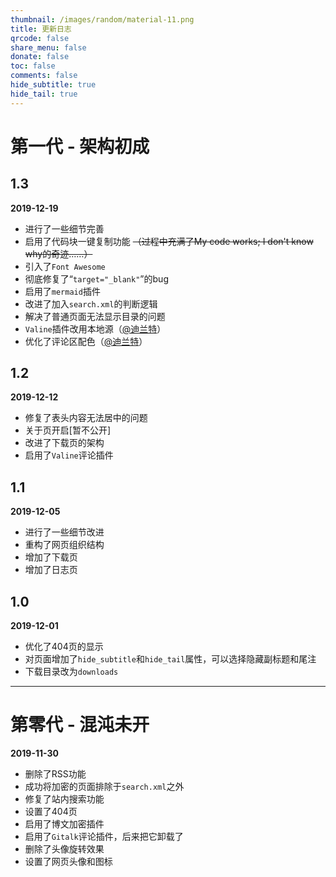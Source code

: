 ```yaml
---
thumbnail: /images/random/material-11.png
title: 更新日志
qrcode: false
share_menu: false
donate: false
toc: false
comments: false
hide_subtitle: true
hide_tail: true
---
```


# 第一代 - 架构初成

## 1.3

**2019-12-19**

 - 进行了一些细节完善
 - 启用了代码块一键复制功能
   ~~（过程中充满了My code works; I don't know why的奇迹……）~~
 - 引入了`Font Awesome`
 - 彻底修复了“`target="_blank"`”的bug
 - 启用了`mermaid`插件
 - 改进了加入`search.xml`的判断逻辑
 - 解决了普通页面无法显示目录的问题
 - `Valine`插件改用本地源（[@迪兰特](https://www.dilant.cn/)）
 - 优化了评论区配色（[@迪兰特](https://www.dilant.cn/)）

## 1.2

**2019-12-12**

- 修复了表头内容无法居中的问题
- 关于页开启[暂不公开]
- 改进了下载页的架构
- 启用了`Valine`评论插件

## 1.1

**2019-12-05**

- 进行了一些细节改进
- 重构了网页组织结构
- 增加了下载页
- 增加了日志页

## 1.0

**2019-12-01**

- 优化了404页的显示
- 对页面增加了`hide_subtitle`和`hide_tail`属性，可以选择隐藏副标题和尾注
- 下载目录改为`downloads`

---

# 第零代 - 混沌未开

**2019-11-30**

- 删除了RSS功能
- 成功将加密的页面排除于`search.xml`之外
- 修复了站内搜索功能
- 设置了404页
- 启用了博文加密插件
- 启用了`Gitalk`评论插件，后来把它卸载了
- 删除了头像旋转效果
- 设置了网页头像和图标
